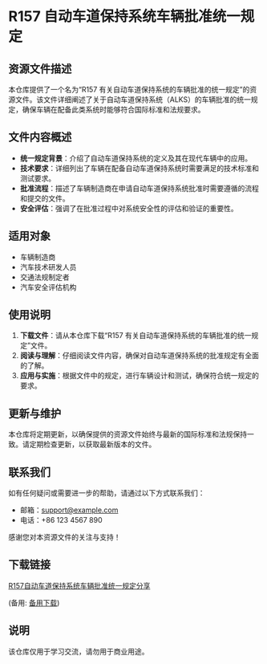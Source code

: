 # R157 自动车道保持系统车辆批准统一规定

## 资源文件描述

本仓库提供了一个名为“R157 有关自动车道保持系统的车辆批准的统一规定”的资源文件。该文件详细阐述了关于自动车道保持系统（ALKS）的车辆批准的统一规定，确保车辆在配备此类系统时能够符合国际标准和法规要求。

## 文件内容概述

- **统一规定背景**：介绍了自动车道保持系统的定义及其在现代车辆中的应用。
- **技术要求**：详细列出了车辆在配备自动车道保持系统时需要满足的技术标准和测试要求。
- **批准流程**：描述了车辆制造商在申请自动车道保持系统批准时需要遵循的流程和提交的文件。
- **安全评估**：强调了在批准过程中对系统安全性的评估和验证的重要性。

## 适用对象

- 车辆制造商
- 汽车技术研发人员
- 交通法规制定者
- 汽车安全评估机构

## 使用说明

1. **下载文件**：请从本仓库下载“R157 有关自动车道保持系统的车辆批准的统一规定”文件。
2. **阅读与理解**：仔细阅读文件内容，确保对自动车道保持系统的批准规定有全面的了解。
3. **应用与实施**：根据文件中的规定，进行车辆设计和测试，确保符合统一规定的要求。

## 更新与维护

本仓库将定期更新，以确保提供的资源文件始终与最新的国际标准和法规保持一致。请定期检查更新，以获取最新版本的文件。

## 联系我们

如有任何疑问或需要进一步的帮助，请通过以下方式联系我们：

- 邮箱：support@example.com
- 电话：+86 123 4567 890

感谢您对本资源文件的关注与支持！

## 下载链接
[R157自动车道保持系统车辆批准统一规定分享](https://pan.quark.cn/s/d1b233c73165) 

(备用: [备用下载](https://pan.baidu.com/s/1281JBUdAitETuSODQQ1tqg?pwd=1234))

## 说明

该仓库仅用于学习交流，请勿用于商业用途。
